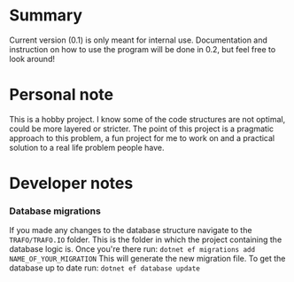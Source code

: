 # Summary
Current version (0.1) is only meant for internal use. Documentation and instruction on how to use the program will be done in 0.2, but feel free to look around!

# Personal note
This is a hobby project. I know some of the code structures are not optimal, could be more layered or stricter. The point of this project is a pragmatic approach to this problem, a fun project for me to work on and a practical solution to a real life problem people have.

# Developer notes
### Database migrations
If you made any changes to the database structure navigate to the `TRAFO/TRAFO.IO` folder. This is the folder in which the project containing the database logic is. Once you're there run:
`dotnet ef migrations add NAME_OF_YOUR_MIGRATION`
This will generate the new migration file. To get the database up to date run:
`dotnet ef database update`
